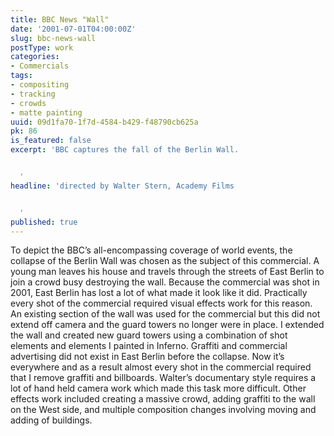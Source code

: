 ```yaml
---
title: BBC News "Wall"
date: '2001-07-01T04:00:00Z'
slug: bbc-news-wall
postType: work
categories:
- Commercials
tags:
- compositing
- tracking
- crowds
- matte painting
uuid: 09d1fa70-1f7d-4584-b429-f48790cb625a
pk: 86
is_featured: false
excerpt: 'BBC captures the fall of the Berlin Wall.


  '
headline: 'directed by Walter Stern, Academy Films


  '
published: true
---
```

To depict the BBC’s all-encompassing coverage of world events, the collapse of
the Berlin Wall was chosen as the subject of this commercial. A young man
leaves his house and travels through the streets of East Berlin to join a
crowd busy destroying the wall. Because the commercial was shot in 2001, East
Berlin has lost a lot of what made it look like it did. Practically every shot
of the commercial required visual effects work for this reason. An existing
section of the wall was used for the commercial but this did not extend off
camera and the guard towers no longer were in place. I extended the wall and
created new guard towers using a combination of shot elements and elements I
painted in Inferno. Graffiti and commercial advertising did not exist in East
Berlin before the collapse. Now it’s everywhere and as a result almost every
shot in the commercial required that I remove graffiti and billboards.
Walter’s documentary style requires a lot of hand held camera work which made
this task more difficult. Other effects work included creating a massive
crowd, adding graffiti to the wall on the West side, and multiple composition
changes involving moving and adding of buildings.


